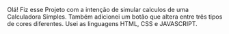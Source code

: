 Olá! Fiz esse Projeto com a intenção de simular calculos de uma Calculadora Simples. Também adicionei um botão que altera entre três tipos de cores diferentes. Usei as linguagens HTML, CSS e JAVASCRIPT.
